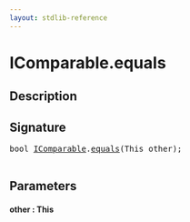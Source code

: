 ```yaml
---
layout: stdlib-reference
---
```


# IComparable\.equals

## Description





## Signature 

<pre>
<span class="code_keyword">bool</span> <a href="/stdlib-reference/interfaces/IComparable/index" class="code_type">IComparable</a>.<a href="/stdlib-reference/interfaces/IComparable/equals">equals</a>(<span class="code_keyword">This</span> <span class='code_param'>other</span>);

</pre>

## Parameters

#### other : This

